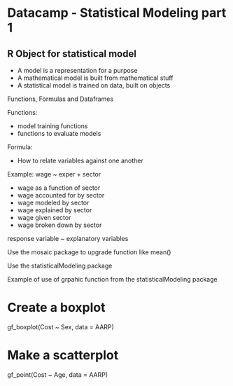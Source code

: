 # Datacamp - Statistical Modeling part 1

## R Object for statistical model

- A model is a representation for a purpose
- A mathematical model is built from mathematical stuff
- A statistical model is trained on data, built on objects

Functions, Formulas and Dataframes

Functions:
- model training functions
- functions to evaluate models

Formula:
- How to relate variables against one another

Example:
wage ~ exper + sector

- wage as a function of sector
- wage accounted for by sector
- wage modeled by sector
- wage explained by sector
- wage given sector
- wage broken down by sector

response variable ~ explanatory variables

Use the mosaic package to upgrade function like mean()

Use the statisticalModeling package

Example of use of grpahic function from the statisticalModeling package

# Create a boxplot
gf_boxplot(Cost ~ Sex, data = AARP)

# Make a scatterplot
gf_point(Cost ~ Age, data = AARP)
